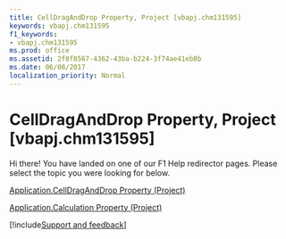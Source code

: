```yaml
---
title: CellDragAndDrop Property, Project [vbapj.chm131595]
keywords: vbapj.chm131595
f1_keywords:
- vbapj.chm131595
ms.prod: office
ms.assetid: 2f0f8567-4362-43ba-b224-3f74ae41eb8b
ms.date: 06/08/2017
localization_priority: Normal
---
```



# CellDragAndDrop Property, Project [vbapj.chm131595]

Hi there! You have landed on one of our F1 Help redirector pages. Please select the topic you were looking for below.

[Application.CellDragAndDrop Property (Project)](https://msdn.microsoft.com/library/a9ce116c-bf06-126b-2955-20e5a2880633%28Office.15%29.aspx)

[Application.Calculation Property (Project)](https://msdn.microsoft.com/library/eca7ce92-38ad-7bbf-78d2-e06cd3e35b6e%28Office.15%29.aspx)

[!include[Support and feedback](~/includes/feedback-boilerplate.md)]